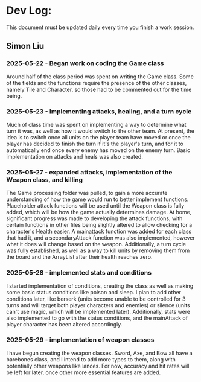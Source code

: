 # Dev Log:

This document must be updated daily every time you finish a work session.

## Simon Liu

### 2025-05-22 - Began work on coding the Game class
Around half of the class period was spent on writing the Game class. Some of the fields and the functions require the presence of the other classes, namely Tile and Character, so those had to be commented out for the time being.

### 2025-05-23 - Implementing attacks, healing, and a turn cycle
Much of class time was spent on implementing a way to determine what turn it was, as well as how it would switch to the other team. At present, the idea is to switch once all units on the player team have moved or once the player has decided to finish the turn if it's the player's turn, and for it to automatically end once every enemy has moved on the enemy turn. Basic implementation on attacks and heals was also created.

### 2025-05-27 - expanded attacks, implementation of the Weapon class, and killing
The Game processing folder was pulled, to gain a more accurate understanding of how the game would run to better implement functions. Placeholder attack functions will be used until the Weapon class is fully added, which will be how the game actually determines damage.
At home, significant progress was made to developing the attack functions, with certain functions in other files being slightly altered to allow checking for a character's Health easier. A mainattack function was added for each class that had it, and a secondaryAttack function was also implemented, however what it does will change based on the weapon. Additionally, a turn cycle was fully established, as well as a way to kill units by removing them from the board and the ArrayList after their health reaches zero.

### 2025-05-28 - implemented stats and conditions
I started implementation of conditions, creating the class as well as making some basic status conditions like poison and sleep. I plan to add other conditions later, like berserk (units become unable to be controlled for 3 turns and will target both player characters and enemies) or silence (units can't use magic, which will be implemented later). Additionally, stats were also implemented to go with the status conditions, and the mainAttack of player character has been altered accordingly.

### 2025-05-29 - implementation of weapon classes
I have begun creating the weapon classes. Sword, Axe, and Bow all have a barebones class, and I intend to add more types to them, along with potentially other weapons like lances. For now, accuracy and hit rates will be left for later, once other more essential features are added.
